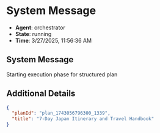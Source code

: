 # System Message

- **Agent**: orchestrator
- **State**: running
- **Time**: 3/27/2025, 11:56:36 AM

## System Message

Starting execution phase for structured plan

## Additional Details

```json
{
  "planId": "plan_1743056796300_1339",
  "title": "7-Day Japan Itinerary and Travel Handbook"
}
```

